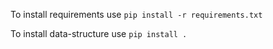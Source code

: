 To install requirements use `pip install -r requirements.txt`

To install data-structure use `pip install .`